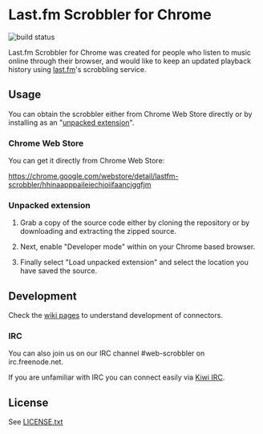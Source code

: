 # Last.fm Scrobbler for Chrome

![build status](https://api.travis-ci.org/david-sabata/web-scrobbler.svg)

Last.fm Scrobbler for Chrome was created for people who listen to music online through their browser, and would like to keep an updated playback history using [last.fm][1]'s scrobbling service.

## Usage

You can obtain the scrobbler either from Chrome Web Store directly or by installing as an "[unpacked extension][2]". 

### Chrome Web Store

You can get it directly from Chrome Web Store:

https://chrome.google.com/webstore/detail/lastfm-scrobbler/hhinaapppaileiechjoiifaancjggfjm

### Unpacked extension 

1. Grab a copy of the source code either by cloning the repository or by downloading and extracting the zipped source.

2. Next, enable "Developer mode" within on your Chrome based browser.

3. Finally select "Load unpacked extension" and select the location you have saved the source.

## Development

Check the [wiki pages](../../wiki) to understand development of connectors.

### IRC

You can also join us on our IRC channel #web-scrobbler on irc.freenode.net.

If you are unfamiliar with IRC you can connect easily via [Kiwi IRC][0].

## License

See [LICENSE.txt](LICENSE.txt)

[0]: https://kiwiirc.com/client/irc.freenode.net/web-scrobbler
[1]: http://www.last.fm
[2]: https://developer.chrome.com/extensions/getstarted#unpacked
